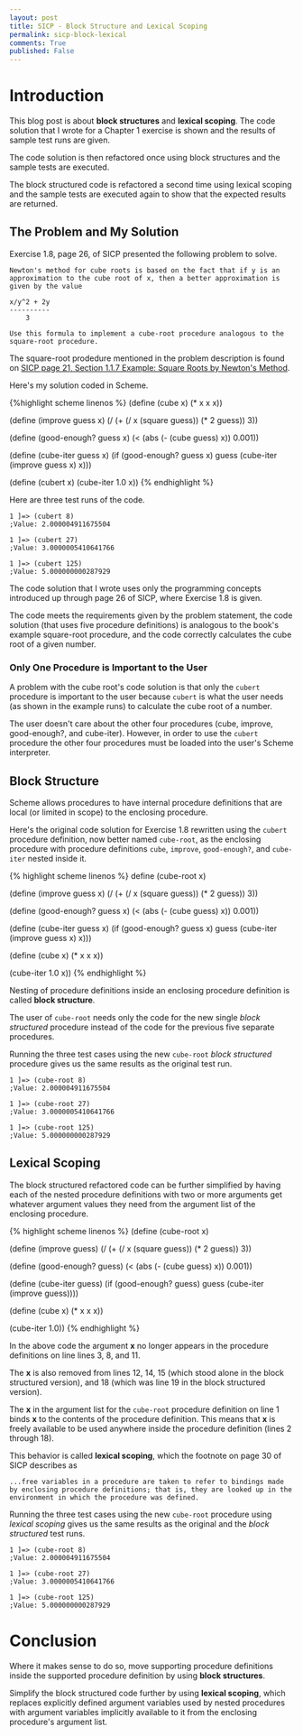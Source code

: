 ```yaml
---
layout: post
title: SICP - Block Structure and Lexical Scoping 
permalink: sicp-block-lexical
comments: True
published: False
---
```


# Introduction

This blog post is about **block structures** and **lexical scoping**. The code solution that I wrote for a Chapter 1 exercise is shown and the results of sample test runs are given. 

The code solution is then refactored once using block structures and the sample tests are executed. 

The block structured code is refactored a second time using lexical scoping and the sample tests are executed again to show that the expected results are returned.

## The Problem and My Solution

Exercise 1.8, page 26, of SICP presented the following problem to solve.

    Newton's method for cube roots is based on the fact that if y is an
    approximation to the cube root of x, then a better approximation is
    given by the value
    
    x/y^2 + 2y
    ----------
        3

    Use this formula to implement a cube-root procedure analogous to the
    square-root procedure.

The square-root prodedure mentioned in the problem description is found on [SICP page 21, Section 1.1.7 Example: Square Roots by Newton's Method](http://mitpress.mit.edu/sicp/full-text/book/book-Z-H-10.html#%_sec_1.1.7).

Here's my solution coded in Scheme.

{%highlight scheme linenos %}
(define (cube x)
   (* x x x))

(define (improve guess x)
   (/ (+ (/ x (square guess))
         (* 2 guess))
      3))

(define (good-enough? guess x)
   (< (abs (- (cube guess) x)) 0.001))

(define (cube-iter guess x)
   (if (good-enough? guess x)
      guess
      (cube-iter (improve guess x)
                 x)))

(define (cubert x)
   (cube-iter 1.0 x))
{% endhighlight %}

Here are three test runs of the code.

    1 ]=> (cubert 8)
    ;Value: 2.000004911675504

    1 ]=> (cubert 27)
    ;Value: 3.0000005410641766

    1 ]=> (cubert 125)
    ;Value: 5.000000000287929

The code solution that I wrote uses only the programming concepts introduced up through page 26 of SICP, where Exercise 1.8 is given. 

The code meets the requirements given by the problem statement, the code solution (that uses five procedure definitions) is analogous to the book's example square-root procedure, and the code correctly calculates the cube root of a given number. 

### Only One Procedure is Important to the User

A problem with the cube root's code solution is that only the `cubert` procedure is important to the user because `cubert` is what the user needs (as shown in the example runs) to calculate the cube root of a number. 

The user doesn't care about the other four procedures (cube, improve, good-enough?, and cube-iter). However, in order to use the `cubert` procedure the other four procedures must be loaded into the user's Scheme interpreter.

## Block Structure

Scheme allows procedures to have internal procedure definitions that are local (or limited in scope) to the enclosing procedure. 

Here's the original code solution for Exercise 1.8 rewritten using the `cubert` procedure definition, now better named `cube-root`, as the enclosing procedure with procedure definitions `cube`, `improve`, `good-enough?`, and `cube-iter` nested inside it.

{% highlight scheme linenos %}
define (cube-root x)

   (define (improve guess x)
      (/ (+ (/ x (square guess))
         (* 2 guess))
      3))

   (define (good-enough? guess x)
      (< (abs (- (cube guess) x)) 0.001))

   (define (cube-iter guess x)
      (if (good-enough? guess x)
      guess
      (cube-iter (improve guess x)
                 x)))

   (define (cube x) (* x x x))

   (cube-iter 1.0 x))
{% endhighlight %}

Nesting of procedure definitions inside an enclosing procedure definition is called **block structure**.

The user of `cube-root` needs only the code for the new single *block structured* procedure instead of the code for the previous five separate procedures.

Running the three test cases using the new `cube-root` *block structured* procedure gives us the same results as the original test run.

    1 ]=> (cube-root 8)
    ;Value: 2.000004911675504

    1 ]=> (cube-root 27)
    ;Value: 3.0000005410641766

    1 ]=> (cube-root 125)
    ;Value: 5.000000000287929

## Lexical Scoping

The block structured refactored code can be further simplified by having each of the nested procedure definitions with two or more arguments get whatever argument values they need from the argument list of the enclosing procedure.

{% highlight scheme linenos %}
(define (cube-root x)

   (define (improve guess)
      (/ (+ (/ x (square guess))
         (* 2 guess))
      3))

   (define (good-enough? guess)
      (< (abs (- (cube guess) x)) 0.001))

   (define (cube-iter guess)
      (if (good-enough? guess)
      guess
      (cube-iter (improve guess))))

   (define (cube x) (* x x x))

   (cube-iter 1.0))
{% endhighlight %} 

In the above code the argument **x** no longer appears in the procedure definitions on line lines 3, 8, and 11. 

The **x** is also removed from lines 12, 14, 15 (which stood alone in the block structured version), and 18 (which was line 19 in the block structured version).

The **x** in the argument list for the `cube-root` procedure definition on line 1 binds **x** to the contents of the procedure definition. This means that **x** is freely available to be used anywhere inside the procedure definition (lines 2 through 18).

This behavior is called **lexical scoping**, which the footnote on page 30 of SICP describes as

    ...free variables in a procedure are taken to refer to bindings made by enclosing procedure definitions; that is, they are looked up in the environment in which the procedure was defined.

Running the three test cases using the new `cube-root` procedure using *lexical scoping* gives us the same results as the original and the *block structured* test runs.

    1 ]=> (cube-root 8)
    ;Value: 2.000004911675504

    1 ]=> (cube-root 27)
    ;Value: 3.0000005410641766

    1 ]=> (cube-root 125)
    ;Value: 5.000000000287929

# Conclusion

Where it makes sense to do so, move supporting procedure definitions inside the supported procedure definition by using **block structures**. 

Simplify the block structured code further by using **lexical scoping**, which replaces explicitly defined argument variables used by nested procedures with argument variables implicitly available to it from the enclosing procedure's argument list. 

